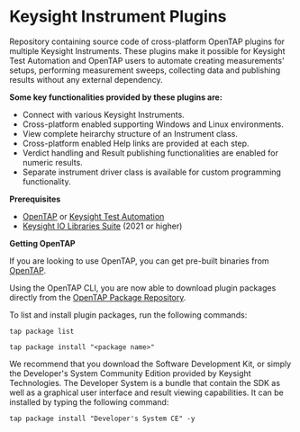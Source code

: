# Keysight Instrument Plugins
Repository containing source code of cross-platform OpenTAP plugins for multiple Keysight Instruments.
These plugins make it possible for Keysight Test Automation and OpenTAP users to automate creating measurements' setups, performing measurement sweeps, collecting data and publishing results without any external dependency.

**Some key functionalities provided by these plugins are:**

- Connect with various Keysight Instruments.
- Cross-platform enabled supporting Windows and Linux environments.
- View complete heirarchy structure of an Instrument class.
- Cross-platform enabled Help links are provided at each step.
- Verdict handling and Result publishing functionalities are enabled for numeric results.
- Separate instrument driver class is available for custom programming functionality.

**Prerequisites**

- [OpenTAP](https://opentap.io/) or [Keysight Test Automation](https://keysight.com/find/tap)
- [Keysight IO Libraries Suite](https://www.keysight.com/find/iosuite) (2021 or higher)

**Getting OpenTAP**

If you are looking to use OpenTAP, you can get pre-built binaries from [OpenTAP](https://opentap.io/).

Using the OpenTAP CLI, you are now able to download plugin packages directly from the [OpenTAP Package Repository](https://packages.opentap.io/).

To list and install plugin packages, run the following commands:

`tap package list`

`tap package install "<package name>"`

We recommend that you download the Software Development Kit, or simply the Developer's System Community Edition provided by Keysight Technologies. The Developer System is a bundle that contain the SDK as well as a graphical user interface and result viewing capabilities. It can be installed by typing the following command:

`tap package install "Developer's System CE" -y`
